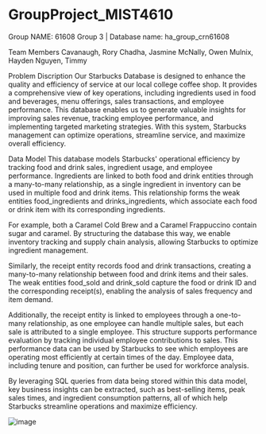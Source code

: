# GroupProject_MIST4610
Group NAME: 61608 Group 3 | Database name: ha_group_crn61608

Team Members
Cavanaugh, Rory
Chadha, Jasmine
McNally, Owen
Mulnix, Hayden
Nguyen, Timmy

Problem Discription
Our Starbucks Database is designed to enhance the quality and efficiency of service at our local college coffee shop. It provides a comprehensive view of key operations, including ingredients used in food and beverages, menu offerings, sales transactions, and employee performance. This database enables us to generate valuable insights for improving sales revenue, tracking employee performance, and implementing targeted marketing strategies. With this system, Starbucks management can optimize operations, streamline service, and maximize overall efficiency.

Data Model
This database models Starbucks' operational efficiency by tracking food and drink sales, ingredient usage, and employee performance. Ingredients are linked to both food and drink entities through a many-to-many relationship, as a single ingredient in inventory can be used in multiple food and drink items. This relationship forms the weak entities food_ingredients and drinks_ingredients, which associate each food or drink item with its corresponding ingredients.

For example, both a Caramel Cold Brew and a Caramel Frappuccino contain sugar and caramel. By structuring the database this way, we enable inventory tracking and supply chain analysis, allowing Starbucks to optimize ingredient management.

Similarly, the receipt entity records food and drink transactions, creating a many-to-many relationship between food and drink items and their sales. The weak entities food_sold and drink_sold capture the food or drink ID and the corresponding receipt(s), enabling the analysis of sales frequency and item demand.

Additionally, the receipt entity is linked to employees through a one-to-many relationship, as one employee can handle multiple sales, but each sale is attributed to a single employee. This structure supports performance evaluation by tracking individual employee contributions to sales. This performance data can be used by Starbucks to see which employees are operating most efficiently at certain times of the day. Employee data, including tenure and position, can further be used for workforce analysis.

By leveraging SQL queries from data being stored within this data model, key business insights can be extracted, such as best-selling items, peak sales times, and ingredient consumption patterns, all of which help Starbucks streamline operations and maximize efficiency.

![image](https://github.com/user-attachments/assets/ebc8437b-1a76-47f6-a840-ccb7d5f4d54f)





